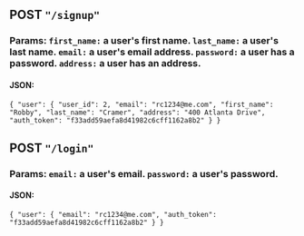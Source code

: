 


## POST `"/signup"`
### Params: `first_name:` a user's first name. `last_name:` a user's last name. `email:` a user's email address. `password:` a user has a password. `address:` a user has an address.

#### JSON:

` {
 "user": {
   "user_id": 2,
   "email": "rc1234@me.com",
   "first_name": "Robby",
   "last_name": "Cramer",
   "address": "400 Atlanta Drive",
   "auth_token": "f33add59aefa8d41982c6cff1162a8b2"
 }
} `


## POST `"/login"`
### Params: `email:` a user's email. `password:` a user's password.

#### JSON:

` {
 "user": {
   "email": "rc1234@me.com",
   "auth_token": "f33add59aefa8d41982c6cff1162a8b2"
 }
} `

